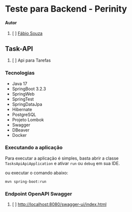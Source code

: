 # Teste para Backend - Perinity

#### Autor
1. [ ] [Fábio Souza](https://github.com/fhssouza)

## Task-API

1. [ ] Api para Tarefas

### Tecnologias

* Java 17
* SpringBoot 3.2.3
* SpringWeb
* SpringTest
* SpringDataJpa
* Hibernate
* PostgreSQL
* Projeto Lombok
* Swagger
* DBeaver
* Docker


### Executando a aplicação

Para executar a aplicação é simples, basta abrir a classe `TasksApiApiApplication` e ativar  `run` ou `debug` em sua IDE.

ou executar o comando abaixo:

```shell
mvn spring-boot:run
```

### Endpoint OpenAPI Swagger

1. [ ] [http://localhost:8080/swagger-ui/index.html](http://localhost:8080/clickdesp/swagger-ui/index.html)



